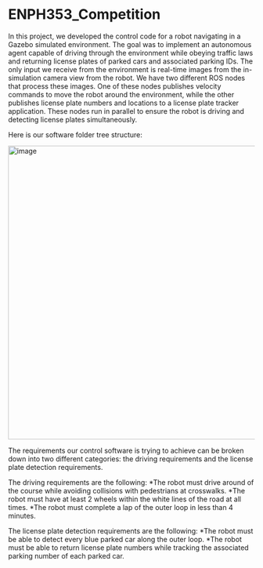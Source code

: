 # ENPH353_Competition

In this project, we developed the control code for a robot navigating in a Gazebo simulated environment. The goal was to implement an autonomous agent capable of driving through the environment while obeying traffic laws and returning license plates of parked cars and associated parking IDs. The only input we receive from the environment is real-time images from the in-simulation camera view from the robot. We have two different ROS nodes that process these images. One of these nodes publishes velocity commands to move the robot around the environment, while the other publishes license plate numbers and locations to a license plate tracker application. These nodes run in parallel to ensure the robot is driving and detecting license plates simultaneously.

Here is our software folder tree structure:

<img width="599" alt="image" src="https://user-images.githubusercontent.com/90274880/208264520-3fd71a63-ac37-49bd-910a-5356384b453c.png">

The requirements our control software is trying to achieve can be broken down into two different categories: the driving requirements and the license plate detection requirements. 

The driving requirements are the following:
*The robot must drive around of the course while avoiding collisions with pedestrians at crosswalks.
*The robot must have at least 2 wheels within the white lines of the road at all times.
*The robot must complete a lap of the outer loop in less than 4 minutes.

The license plate detection requirements are the following:
*The robot must be able to detect every blue parked car along the outer loop.
*The robot must be able to return license plate numbers while tracking the associated parking number of each parked car.

